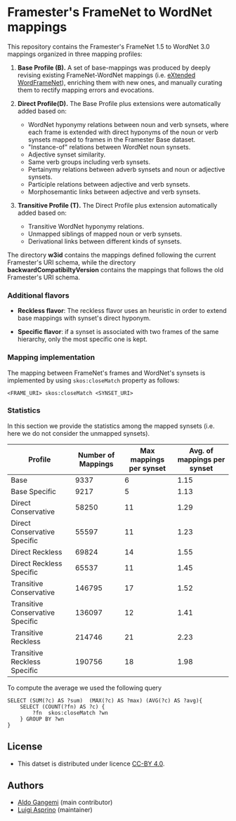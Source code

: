 # Framester's FrameNet to WordNet mappings

This repository contains the Framester's FrameNet 1.5 to WordNet 3.0 mappings organized in three mapping profiles:

1. **Base Profile (B).**  A set of base-mappings was produced by deeply revising existing FrameNet-WordNet mappings (i.e. [eXtended WordFrameNet](https://adimen.si.ehu.es/web/WordFrameNet)),  enriching them with new ones, and manually curating them to rectify mapping errors and evocations.


2. **Direct Profile(D).** The Base Profile plus extensions were automatically added based on:
    - WordNet hyponymy relations between noun and verb synsets, where each frame is extended with direct hyponyms of the noun or verb synsets mapped to frames in the Framester Base dataset.
    - "Instance-of" relations between WordNet noun synsets.
    - Adjective synset similarity.
    - Same verb groups including verb synsets.
    - Pertainymy relations between adverb synsets and noun or adjective synsets.
    - Participle relations between adjective and verb synsets.
    - Morphosemantic links between adjective and verb synsets.
    
    
3. **Transitive Profile (T).** The Direct Profile plus extension automatically added based on:
    - Transitive WordNet hyponymy relations.
    - Unmapped siblings of mapped noun or verb synsets.
    - Derivational links between different kinds of synsets.


The directory **w3id** contains the mappings defined following the current Framester's URI schema, while the directory **backwardCompatibiltyVersion** contains the mappings that follows the old Framester's URI schema.

### Additional flavors

- **Reckless flavor**: The reckless flavor uses an heuristic in order to extend base mappings with synset's direct hyponym.

- **Specific flavor**: if a synset is associated with two frames of the same hierarchy, only the most specific one is kept.


### Mapping implementation

The mapping between FrameNet's frames and WordNet's synsets is implemented by using ``skos:closeMatch`` property as follows:

```
<FRAME_URI> skos:closeMatch <SYNSET_URI>
```

### Statistics 

In this section we provide the statistics among the mapped synsets (i.e. here we do not consider the unmapped synsets).

|Profile|Number of Mappings|Max mappings per synset|Avg. of mappings per synset|
|-|-|-|-|
|Base|9337|6|1.15|
|Base Specific|9217|5|1.13|
|Direct Conservative|58250|11|1.29|
|Direct Conservative Specific|55597|11|1.23|
|Direct Reckless|69824|14|1.55|
|Direct Reckless Specific|65537|11|1.45|
|Transitive Conservative|146795|17|1.52|
|Transitive Conservative Specific|136097|12|1.41|
|Transitive Reckless|214746|21|2.23|
|Transitive Reckless Specific|190756|18|1.98|

To compute the average we used the following query

```[sparql]
SELECT (SUM(?c) AS ?sum)  (MAX(?c) AS ?max) (AVG(?c) AS ?avg){
	SELECT (COUNT(?fn) AS ?c) {
		?fn  skos:closeMatch ?wn
	} GROUP BY ?wn
}
```

## License

- This datset is distributed under licence [CC-BY 4.0](https://creativecommons.org/licenses/by/4.0/).

## Authors

- [Aldo Gangemi](mailto:aldo.gangemi@cnr.it) (main contributor)
- [Luigi Asprino](mailto:luigi.asprino@istc.cnr.it) (maintainer)
